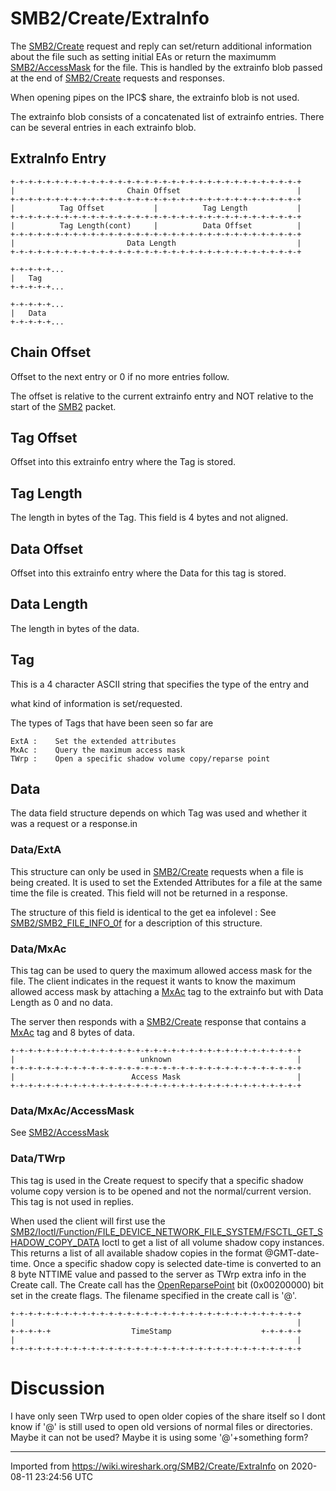 # SMB2/Create/ExtraInfo

The [SMB2/Create](/SMB2/Create) request and reply can set/return additional information about the file such as setting initial EAs or return the maximumm [SMB2/AccessMask](/SMB2/AccessMask) for the file. This is handled by the extrainfo blob passed at the end of [SMB2/Create](/SMB2/Create) requests and responses.

When opening pipes on the IPC$ share, the extrainfo blob is not used.

The extrainfo blob consists of a concatenated list of extrainfo entries. There can be several entries in each extrainfo blob.

## ExtraInfo Entry

    +-+-+-+-+-+-+-+-+-+-+-+-+-+-+-+-+-+-+-+-+-+-+-+-+-+-+-+-+-+-+-+-+
    |                         Chain Offset                          |
    +-+-+-+-+-+-+-+-+-+-+-+-+-+-+-+-+-+-+-+-+-+-+-+-+-+-+-+-+-+-+-+-+
    |          Tag Offset           |          Tag Length           |
    +-+-+-+-+-+-+-+-+-+-+-+-+-+-+-+-+-+-+-+-+-+-+-+-+-+-+-+-+-+-+-+-+
    |          Tag Length(cont)     |          Data Offset          |
    +-+-+-+-+-+-+-+-+-+-+-+-+-+-+-+-+-+-+-+-+-+-+-+-+-+-+-+-+-+-+-+-+
    |                         Data Length                           |
    +-+-+-+-+-+-+-+-+-+-+-+-+-+-+-+-+-+-+-+-+-+-+-+-+-+-+-+-+-+-+-+-+
    
    +-+-+-+-+...
    |   Tag
    +-+-+-+-+...
    
    +-+-+-+-+...
    |   Data
    +-+-+-+-+...

## Chain Offset

Offset to the next entry or 0 if no more entries follow.

The offset is relative to the current extrainfo entry and NOT relative to the start of the [SMB2](/SMB2) packet.

## Tag Offset

Offset into this extrainfo entry where the Tag is stored.

## Tag Length

The length in bytes of the Tag. This field is 4 bytes and not aligned.

## Data Offset

Offset into this extrainfo entry where the Data for this tag is stored.

## Data Length

The length in bytes of the data.

## Tag

This is a 4 character ASCII string that specifies the type of the entry and

what kind of information is set/requested.

The types of Tags that have been seen so far are

    ExtA :    Set the extended attributes
    MxAc :    Query the maximum access mask
    TWrp :    Open a specific shadow volume copy/reparse point

## Data

The data field structure depends on which Tag was used and whether it was a request or a response.in

### Data/ExtA

This structure can only be used in [SMB2/Create](/SMB2/Create) requests when a file is being created. It is used to set the Extended Attributes for a file at the same time the file is created. This field will not be returned in a response.

The structure of this field is identical to the get ea infolevel : See [SMB2/SMB2\_FILE\_INFO\_0f](/SMB2/SMB2_FILE_INFO_0f) for a description of this structure.

### Data/MxAc

This tag can be used to query the maximum allowed access mask for the file. The client indicates in the request it wants to know the maximum allowed access mask by attaching a [MxAc](/MxAc) tag to the extrainfo but with Data Length as 0 and no data.

The server then responds with a [SMB2/Create](/SMB2/Create) response that contains a [MxAc](/MxAc) tag and 8 bytes of data.

    +-+-+-+-+-+-+-+-+-+-+-+-+-+-+-+-+-+-+-+-+-+-+-+-+-+-+-+-+-+-+-+-+
    |                            unknown                            |
    +-+-+-+-+-+-+-+-+-+-+-+-+-+-+-+-+-+-+-+-+-+-+-+-+-+-+-+-+-+-+-+-+
    |                          Access Mask                          |
    +-+-+-+-+-+-+-+-+-+-+-+-+-+-+-+-+-+-+-+-+-+-+-+-+-+-+-+-+-+-+-+-+

### Data/MxAc/AccessMask

See [SMB2/AccessMask](/SMB2/AccessMask)

### Data/TWrp

This tag is used in the Create request to specify that a specific shadow volume copy version is to be opened and not the normal/current version. This tag is not used in replies.

When used the client will first use the [SMB2/Ioctl/Function/FILE\_DEVICE\_NETWORK\_FILE\_SYSTEM/FSCTL\_GET\_SHADOW\_COPY\_DATA](/SMB2/Ioctl/Function/FILE_DEVICE_NETWORK_FILE_SYSTEM/FSCTL_GET_SHADOW_COPY_DATA) Ioctl to get a list of all volume shadow copy instances. This returns a list of all available shadow copies in the format @GMT-date-time. Once a specific shadow copy is selected date-time is converted to an 8 byte NTTIME value and passed to the server as TWrp extra info in the Create call. The Create call has the [OpenReparsePoint](/OpenReparsePoint) bit (0x00200000) bit set in the create flags. The filename specified in the create call is '@'.

    +-+-+-+-+-+-+-+-+-+-+-+-+-+-+-+-+-+-+-+-+-+-+-+-+-+-+-+-+-+-+-+-+
    |                                                               |
    +-+-+-+-+                  TimeStamp                    +-+-+-+-+
    |                                                               |
    +-+-+-+-+-+-+-+-+-+-+-+-+-+-+-+-+-+-+-+-+-+-+-+-+-+-+-+-+-+-+-+-+

# Discussion

I have only seen TWrp used to open older copies of the share itself so I dont know if '@' is still used to open old versions of normal files or directories. Maybe it can not be used? Maybe it is using some '@'+something form?

---

Imported from https://wiki.wireshark.org/SMB2/Create/ExtraInfo on 2020-08-11 23:24:56 UTC
